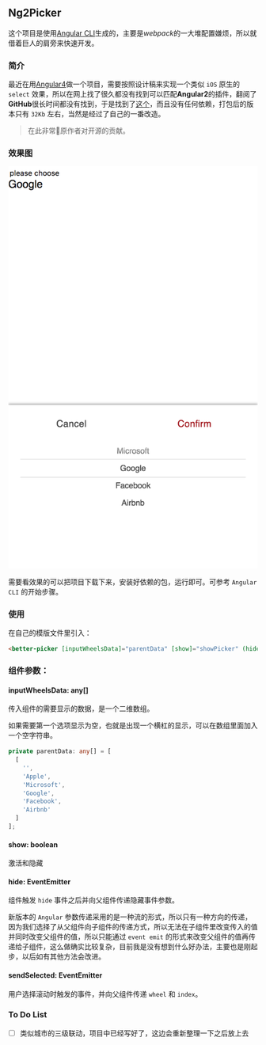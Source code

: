 ## Ng2Picker

这个项目是使用[Angular CLI](https://github.com/angular/angular-cli)生成的，主要是*webpack*的一大堆配置嫌烦，所以就借着巨人的肩旁来快速开发。

### 简介

最近在用[Angular4](https://angular.io/)做一个项目，需要按照设计稿来实现一个类似 `iOS` 原生的 `select` 效果，所以在网上找了很久都没有找到可以匹配**Angular2**的插件，翻阅了**GitHub**很长时间都没有找到，于是找到了[这个](https://github.com/ustbhuangyi/picker)，而且没有任何依赖，打包后的版本只有 `32Kb` 左右，当然是经过了自己的一番改造。

> 在此非常🙏原作者对开源的贡献。

### 效果图

![picker](assets/picker.png)

需要看效果的可以把项目下载下来，安装好依赖的包，运行即可。可参考 `Angular CLI` 的开始步骤。

### 使用

在自己的模版文件里引入：

```html
<better-picker [inputWheelsData]="parentData" [show]="showPicker" (hide)="hidePicker($event)" (sendSelected)="receiveSelected($event)"></better-picker>
```

### 组件参数：

#### inputWheelsData: any[]

传入组件的需要显示的数据，是一个二维数组。

如果需要第一个选项显示为空，也就是出现一个横杠的显示，可以在数组里面加入一个空字符串。

```typescript
private parentData: any[] = [
  [
    '',
    'Apple',
    'Microsoft',
    'Google',
    'Facebook',
    'Airbnb'
  ]
];
```

#### show: boolean

激活和隐藏

#### hide: EventEmitter<any>

组件触发 `hide` 事件之后并向父组件传递隐藏事件参数。

新版本的 `Angular` 参数传递采用的是一种流的形式，所以只有一种方向的传递，因为我们选择了从父组件向子组件的传递方式，所以无法在子组件里改变传入的值并同时改变父组件的值，所以只能通过 `event emit` 的形式来改变父组件的值再传递给子组件，这么做确实比较复杂，目前我是没有想到什么好办法，主要也是刚起步，以后如有其他方法会改进。

#### sendSelected: EventEmitter<any>

用户选择滚动时触发的事件，并向父组件传递 `wheel` 和 `index`。

### To Do List

- [ ] 类似城市的三级联动，项目中已经写好了，这边会重新整理一下之后放上去